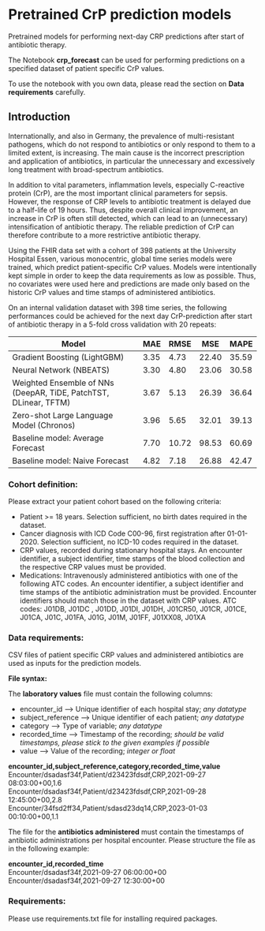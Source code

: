 # Pretrained CrP prediction models
Pretrained models for performing next-day CRP predictions after start of antibiotic therapy.

The Notebook **crp_forecast** can be used for performing predictions on a specified dataset of patient specific CrP values.

To use the notebook with you own data, please read the section on **Data requirements** carefully.

## Introduction
Internationally, and also in Germany, the prevalence of multi-resistant pathogens, which do not respond to antibiotics or only respond to them to a limited extent, is increasing. The main cause is the incorrect prescription and application of antibiotics, in particular the unnecessary and excessively long treatment with broad-spectrum antibiotics. 

In addition to vital parameters, inflammation levels, especially C-reactive protein (CrP), are the most important clinical parameters for sepsis. However, the response of CRP levels to antibiotic treatment is delayed due to a half-life of 19 hours. Thus, despite overall clinical improvement, an increase in CrP is often still detected, which can lead to an (unnecessary) intensification of antibiotic therapy. The reliable prediction of CrP can therefore contribute to a more restrictive antibiotic therapy. 

Using the FHIR data set with a cohort of 398 patients at the University Hospital Essen, various monocentric, global time series models were trained, which predict patient-specific CrP values.
Models were intentionally kept simple in order to keep the data requirements as low as possible. Thus, no covariates were used here and predictions are made only based on the historic CrP values and time stamps of administered antibiotics.

On an internal validation dataset with 398 time series, the following performances could be achieved for the next day CrP-prediction after start of antibiotic therapy in a 5-fold cross validation with 20 repeats:

| Model                                                             | MAE  | RMSE | MSE   | MAPE  |
|-------------------------------------------------------------------|------|------|-------|-------|
| Gradient Boosting (LightGBM)                                      | 3.35 | 4.73 | 22.40 | 35.59 |
| Neural Network (NBEATS)                                           | 3.30 | 4.80 | 23.06 | 30.58 |
| Weighted Ensemble of NNs (DeepAR, TiDE, PatchTST, DLinear, TFTM)  | 3.67 | 5.13 | 26.39 | 36.64 |
| Zero-shot Large Language Model (Chronos)                          | 3.96 | 5.65 | 32.01 | 39.13 |
| Baseline model: Average Forecast                                  | 7.70 | 10.72| 98.53 | 60.69 |
| Baseline model: Naive Forecast                                    | 4.82 | 7.18 | 26.88 | 42.47 |


### Cohort definition:<br>  

Please extract your patient cohort based on the following criteria:

- Patient >= 18 years. Selection sufficient, no birth dates required in the dataset.
- Cancer diagnosis with ICD Code C00-96, first registration after 01-01-2020. Selection sufficient, no ICD-10 codes required in the dataset.
- CRP values, recorded during stationary hospital stays. An encounter identifier, a subject identifier, time stamps of the blood collection and the respective CRP values must be provided.
- Medications: Intravenously administered antibiotics with one of the following ATC codes. An encounter identifier, a subject identifier and time stamps of the antibiotic administration must be provided. Encounter identifiers should match those in the dataset with CRP values.
ATC codes:
J01DB, J01DC , J01DD, J01DI, J01DH, J01CR50, J01CR, J01CE, J01CA, J01C, J01FA, J01G, J01M, J01FF, J01XX08, J01XA

### Data requirements:<br>  
CSV files of patient specific CRP values and administered antibiotics are used as inputs for the prediction models.

**File syntax:**

The **laboratory values** file must contain the following columns:

- encounter_id --> Unique identifier of each hospital stay; *any datatype*
- subject_reference  --> Unique identifier of each patient; *any datatype*
- category --> Type of variable; *any datatype*
- recorded_time --> Timestamp of the recording; *should be valid timestamps, please stick to the given examples if possible*
- value -->  Value of the recording; *integer or float*

**encounter_id,subject_reference,category,recorded_time,value**<br>
Encounter/dsadasf34f,Patient/d23423fdsdf,CRP,2021-09-27 08:03:00+00,1.6<br>
Encounter/dsadasf34f,Patient/d23423fdsdf,CRP,2021-09-28 12:45:00+00,2.8<br>
Encounter/34fsd2ff34,Patient/sdasd23dq14,CRP,2023-01-03 00:10:00+00,1.1


The file for the **antibiotics administered** must contain the timestamps of antibiotic administrations per hospital encounter. Please structure the file as in the following example:

**encounter_id,recorded_time**<br>
Encounter/dsadasf34f,2021-09-27 06:00:00+00<br>
Encounter/dsadasf34f,2021-09-27 12:30:00+00

### Requirements:<br>
Please use requirements.txt file for installing required packages.<br>
